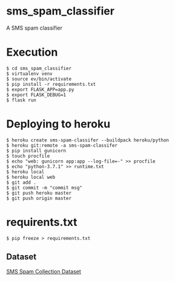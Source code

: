 # sms_spam_classifier

A SMS spam classifier

# Execution

```
$ cd sms_spam_classifier
$ virtualenv venv
$ source ev/bin/activate
$ pip install -r requirements.txt
$ export FLASK_APP=app.py
$ export FLASK_DEBUG=1
$ flask run
```

# Deploying to heroku

```
$ heroku create sms-spam-classifer --buildpack heroku/python
$ heroku git:remote -a sms-spam-classifer
$ pip install gunicorn
$ touch procfile
$ echo "web: gunicorn app:app --log-file=-" >> procfile
$ echo "python-3.7.1" >> runtime.txt
$ heroku local
$ heroku local web
$ git add .
$ git commit -m "commit msg"
$ git push heroku master
$ git push origin master
```

# requirents.txt

```
$ pip freeze > requirements.txt
```

## Dataset

[SMS Spam Collection Dataset](https://www.kaggle.com/uciml/sms-spam-collection-dataset)